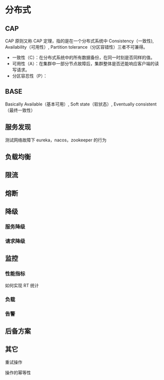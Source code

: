 # 分布式

## CAP

CAP 原则又称 CAP 定理，指的是在一个分布式系统中 Consistency（一致性), Availability（可用性）, Partition tolerance（分区容错性）三者不可兼得。

- 一致性（C）：在分布式系统中的所有数据备份，在同一时刻是否同样的值。
- 可用性（A）：在集群中一部分节点故障后，集群整体是否还能响应客户端的读写请求。
- 分区容忍性（P）：

## BASE

Basically Available（基本可用）, Soft state（软状态）, Eventually consistent（最终一致性）

## 服务发现

测试网络故障下 eureka，nacos，zookeeper 的行为

## 负载均衡

## 限流

## 熔断

## 降级

### 服务降级

### 请求降级

## 监控

### 性能指标

如何实现 RT 统计

### 负载

### 告警

## 后备方案

## 其它

重试操作

操作的幂等性
